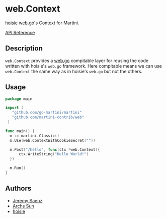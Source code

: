 # web.Context
[hoisie][] [web.go][]'s Context for Martini.

[hoisie]:https://github.com/hoisie
[web.go]:https://github.com/hoisie/web

[API Reference](http://godoc.org/github.com/codegangsta/martini-contrib/web)

## Description
`web.Context` provides a [web.go][] compitable layer for reusing the code written with
hoisie's `web.go` framework. Here compitable means we can use `web.Context` the same 
way as in hoisie's `web.go` but not the others.

## Usage

~~~ go
package main

import (
   "github.com/go-martini/martini"
   "github.com/martini-contrib/web"
 )

func main() {
  m := martini.Classic()
  m.Use(web.ContextWithCookieSecret(""))

  m.Post("/hello", func(ctx *web.Context){
  	  ctx.WriteString("Hello World!")
  })

  m.Run()
}
~~~

## Authors
* [Jeremy Saenz](http://github.com/codegangsta)
* [Archs Sun](http://github.com/Archs)
* [hoisie][]
